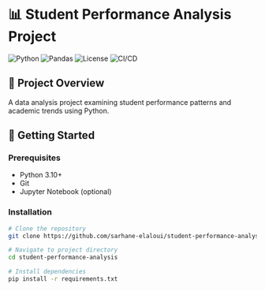 # 📊 Student Performance Analysis Project

![Python](https://img.shields.io/badge/Python-3.10+-blue)
![Pandas](https://img.shields.io/badge/Pandas-2.0+-red)
![License](https://img.shields.io/badge/License-MIT-green)
![CI/CD](https://github.com/sarhane-elaloui/student-performance-analysis/actions/workflows/python.yml/badge.svg)

## 📌 Project Overview
A data analysis project examining student performance patterns and academic trends using Python.

## 🚀 Getting Started

### Prerequisites
- Python 3.10+
- Git
- Jupyter Notebook (optional)

### Installation
```bash
# Clone the repository
git clone https://github.com/sarhane-elaloui/student-performance-analysis.git

# Navigate to project directory
cd student-performance-analysis

# Install dependencies
pip install -r requirements.txt
